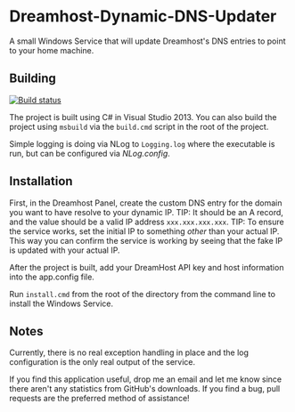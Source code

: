 Dreamhost-Dynamic-DNS-Updater
=============================

A small Windows Service that will update Dreamhost's DNS entries to point to your home machine.

## Building ##

[![Build status](https://ci.appveyor.com/api/projects/status/rb58kg4hcaqlx3qq?svg=true)](https://ci.appveyor.com/project/mattgwagner/dreamhost-dynamic-dns-updater)

The project is built using C# in Visual Studio 2013. You can also build the project using `msbuild` via the `build.cmd` script in the root of the project.

Simple logging is doing via NLog to `Logging.log` where the executable is run, but can be configured via *NLog.config*.

## Installation ##
First, in the Dreamhost Panel, create the custom DNS entry for the domain you want to have resolve to your dynamic IP.
TIP: It should be an A record, and the value should be a valid IP address `xxx.xxx.xxx.xxx`.
TIP: To ensure the service works, set the initial IP to something *other* than your actual IP. This way you can confirm the service is working by seeing that the fake IP is updated with your actual IP.

After the project is built, add your DreamHost API key and host information into the app.config file.

Run `install.cmd` from the root of the directory from the command line to install the Windows Service.

## Notes ##

Currently, there is no real exception handling in place and the log configuration is the only real output of the service.

If you find this application useful, drop me an email and let me know since there aren't any statistics from GitHub's downloads. If you find a bug, pull requests are the preferred method of assistance!
